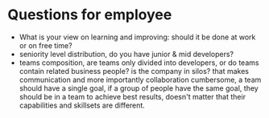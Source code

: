 # Questions for employee

 - What is your view on learning and improving: should it be done at work or on free time?
 - seniority level distribution, do you have junior & mid developers?
 - teams composition, are teams only divided into developers, or do teams contain related business people? is the company in silos? that makes communication and more importantly collaboration cumbersome, a team should have a single goal, if a group of people have the same goal, they should be in a team to achieve best results, doesn't matter that their capabilities and skillsets are different.

